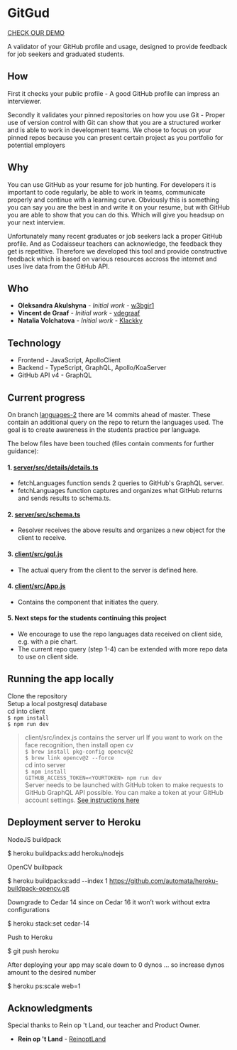 # GitGud
[CHECK OUR DEMO](https://gityougud.herokuapp.com/)

A validator of your GitHub profile and usage, designed to provide feedback for job seekers and graduated students.

## How

First it checks your public profile - A good GitHub profile can impress an interviewer.

Secondly it validates your pinned repositories on how you use Git - Proper use of version control with Git can show that you are a structured worker and is able to work in development teams. We chose to focus on your pinned repos because you can present certain project as you portfolio for potential employers

## Why

You can use GitHub as your resume for job hunting. For developers it is important to code regularly, be able to work in teams, communicate properly and continue with a learning curve. Obviously this is something you can say you are the best in and write it on your resume, but with GitHub you are able to show that you can do this. Which will give you headsup on your next interview.

Unfortunately many recent graduates or job seekers lack a proper GitHub profile. And as Codaisseur teachers can acknowledge, the feedback they get is repetitive. Therefore we developed this tool and provide constructive feedback which is based on various resources accross the internet and uses live data from the GitHub API.

## Who

* **Oleksandra Akulshyna** - *Initial work* - [w3bgir1](https://github.com/w3bgir1)
* **Vincent de Graaf** - *Initial work* - [vdegraaf](https://github.com/vdegraaf)
* **Natalia Volchatova** - *Initial work* - [Klackky](https://github.com/Klackky)

## Technology

* Frontend - JavaScript, ApolloClient <br>
* Backend - TypeScript, GraphQL, Apollo/KoaServer <br>
* GitHub API v4 - GraphQL <br>

## Current progress

On branch [languages-2](https://github.com/Official-Codaisseur-Graduate/git-gud/tree/languages-2) there are 14 commits ahead of master. These contain an additional query on the repo to return the languages used. The goal is to create awareness in the students practice per language.

The below files have been touched (files contain comments for further guidance):

#### 1. [server/src/details/details.ts](https://github.com/Official-Codaisseur-Graduate/git-gud/blob/languages-2/server/src/details/details.ts)
- fetchLanguages function sends 2 queries to GitHub's GraphQL server.
- fetchLanguages function captures and organizes what GitHub returns and sends results to schema.ts. 

#### 2. [server/src/schema.ts](https://github.com/Official-Codaisseur-Graduate/git-gud/blob/languages-2/server/src/schema.ts)
- Resolver receives the above results and organizes a new object for the client to receive.

#### 3. [client/src/gql.js](https://github.com/Official-Codaisseur-Graduate/git-gud/blob/languages-2/client/src/gql.js)
- The actual query from the client to the server is defined here.

#### 4. [client/src/App.js](https://github.com/Official-Codaisseur-Graduate/git-gud/blob/languages-2/client/src/App.js)
- Contains the component that initiates the query.

#### 5. Next steps for the students continuing this project
- We encourage to use the repo languages data received on client side, e.g. with a pie chart.
- The current repo query (step 1-4) can be extended with more repo data to use on client side.

## Running the app locally

Clone the repository <br>
Setup a local postgresql database<br>
cd into client <br>
`$ npm install` <br>
`$ npm run dev` <br>
> client/src/index.js contains the server url
> If you want to work on the face recognition, then install open cv <br>
`$ brew install pkg-config opencv@2`<br>
`$ brew link opencv@2 --force`<br>
cd into server <br>
`$ npm install` <br> 
`GITHUB_ACCESS_TOKEN=<YOURTOKEN> npm run dev` <br>
> Server needs to be launched with GitHub token to make requests to GitHub GraphQL API possible.
> You can make a token at your GitHub account settings. [See instructions here](https://help.github.com/en/articles/creating-a-personal-access-token-for-the-command-line)

## Deployment server to Heroku

NodeJS buildpack

$ heroku buildpacks:add heroku/nodejs

OpenCV builbpack

$ heroku buildpacks:add --index 1 https://github.com/automata/heroku-buildpack-opencv.git

Downgrade to Cedar 14 since on Cedar 16 it won’t work without extra configurations

$ heroku stack:set cedar-14

Push to Heroku

$ git push heroku

After deploying your app may scale down to 0 dynos
... so increase dynos amount to the desired number

$ heroku ps:scale web=1

## Acknowledgments

Special thanks to Rein op 't Land, our teacher and Product Owner. 
* **Rein op 't Land** - [ReinoptLand](https://github.com/Reinoptland)
